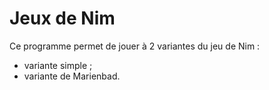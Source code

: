 # Jeux de Nim
Ce programme permet de jouer à 2 variantes du jeu de Nim :
* variante simple ;
* variante de Marienbad.
